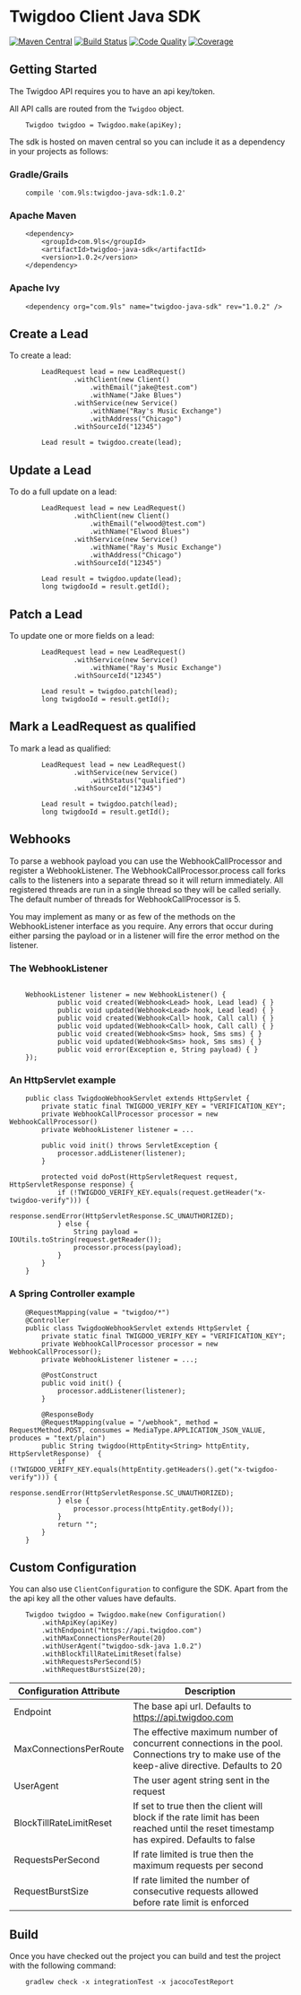 # Twigdoo Client Java SDK

[![Maven Central](https://maven-badges.herokuapp.com/maven-central/com.9ls/twigdoo-java-sdk/badge.svg)](https://maven-badges.herokuapp.com/maven-central/com.9ls/twigdoo-java-sdk)
[![Build Status](https://api.travis-ci.org/nine-lives/twigdoo-sdk-java.png)](https://travis-ci.org/nine-lives/twigdoo-sdk-java)
[![Code Quality](https://api.codacy.com/project/badge/grade/751e84aa61ac44c0a524dcf144791568)](https://www.codacy.com/app/nine-lives/twigdoo-sdk-java)
[![Coverage](https://api.codacy.com/project/badge/coverage/751e84aa61ac44c0a524dcf144791568)](https://www.codacy.com/app/nine-lives/twigdoo-sdk-java)

## Getting Started

The Twigdoo API requires you to have an api key/token. 

All API calls are routed from the `Twigdoo` object.

```
    Twigdoo twigdoo = Twigdoo.make(apiKey);
```

The sdk is hosted on maven central so you can include it as a dependency 
in your projects as follows:

### Gradle/Grails
```
    compile 'com.9ls:twigdoo-java-sdk:1.0.2'
```

### Apache Maven
```
    <dependency>
        <groupId>com.9ls</groupId>
        <artifactId>twigdoo-java-sdk</artifactId>
        <version>1.0.2</version>
    </dependency>
```

### Apache Ivy
```
    <dependency org="com.9ls" name="twigdoo-java-sdk" rev="1.0.2" />
```

## Create a Lead

To create a lead:

```
        LeadRequest lead = new LeadRequest()
                .withClient(new Client()
                    .withEmail("jake@test.com")
                    .withName("Jake Blues")
                .withService(new Service()
                    .withName("Ray's Music Exchange")
                    .withAddress("Chicago")
                .withSourceId("12345")
        
        Lead result = twigdoo.create(lead);
```

## Update a Lead

To do a full update on a lead:
```
        LeadRequest lead = new LeadRequest()
                .withClient(new Client()
                    .withEmail("elwood@test.com")
                    .withName("Elwood Blues")
                .withService(new Service()
                    .withName("Ray's Music Exchange")
                    .withAddress("Chicago")
                .withSourceId("12345")
        
        Lead result = twigdoo.update(lead);
        long twigdooId = result.getId();
```

## Patch a Lead

To update one or more fields on a lead:
```
        LeadRequest lead = new LeadRequest()
                .withService(new Service()
                    .withName("Ray's Music Exchange")
                .withSourceId("12345")
        
        Lead result = twigdoo.patch(lead);
        long twigdooId = result.getId();
```

## Mark a LeadRequest as qualified

To mark a lead as qualified:
```
        LeadRequest lead = new LeadRequest()
                .withService(new Service()
                    .withStatus("qualified")
                .withSourceId("12345")
        
        Lead result = twigdoo.patch(lead);
        long twigdooId = result.getId();
```

## Webhooks

To parse a webhook payload you can use the WebhookCallProcessor and register a WebhookListener. 
The WebhookCallProcessor.process call forks calls to the listeners into a separate thread so it will return
immediately. All registered threads are run in a single thread so they will be called serially. The default 
number of threads for WebhookCallProcessor is 5.

You may implement as many or as few of the methods on the WebhookListener interface as you require. Any errors
that occur during either parsing the payload or in a listener will fire the error method on the listener.  

### The WebhookListener

```

    WebhookListener listener = new WebhookListener() {
            public void created(Webhook<Lead> hook, Lead lead) { }
            public void updated(Webhook<Lead> hook, Lead lead) { }
            public void created(Webhook<Call> hook, Call call) { }
            public void updated(Webhook<Call> hook, Call call) { }
            public void created(Webhook<Sms> hook, Sms sms) { }
            public void updated(Webhook<Sms> hook, Sms sms) { }
            public void error(Exception e, String payload) { }
    });
```

### An HttpServlet example
```
    public class TwigdooWebhookServlet extends HttpServlet {
        private static final TWIGDOO_VERIFY_KEY = "VERIFICATION_KEY";
        private WebhookCallProcessor processor = new WebhookCallProcessor()
        private WebhookListener listener = ...

        public void init() throws ServletException {
            processor.addListener(listener);
        }
    
        protected void doPost(HttpServletRequest request, HttpServletResponse response) {
            if (!TWIGDOO_VERIFY_KEY.equals(request.getHeader("x-twigdoo-verify"))) {
               response.sendError(HttpServletResponse.SC_UNAUTHORIZED);
            } else {
                String payload = IOUtils.toString(request.getReader());
                processor.process(payload);
            }
        }
    }
``` 

### A Spring Controller example
```
    @RequestMapping(value = "twigdoo/*")
    @Controller
    public class TwigdooWebhookServlet extends HttpServlet {
        private static final TWIGDOO_VERIFY_KEY = "VERIFICATION_KEY";
        private WebhookCallProcessor processor = new WebhookCallProcessor();
        private WebhookListener listener = ...;

        @PostConstruct
        public void init() {
            processor.addListener(listener);
        }
    
        @ResponseBody
        @RequestMapping(value = "/webhook", method = RequestMethod.POST, consumes = MediaType.APPLICATION_JSON_VALUE, produces = "text/plain")
        public String twigdoo(HttpEntity<String> httpEntity, HttpServletResponse)  {
            if (!TWIGDOO_VERIFY_KEY.equals(httpEntity.getHeaders().get("x-twigdoo-verify"))) {
               response.sendError(HttpServletResponse.SC_UNAUTHORIZED);
            } else {
                processor.process(httpEntity.getBody());
            }
            return "";
        }
    }
``` 

## Custom Configuration

You can also use `ClientConfiguration` to configure the SDK. Apart
from the the api key all the other values have defaults.

```
    Twigdoo twigdoo = Twigdoo.make(new Configuration()
        .withApiKey(apiKey)
        .withEndpoint("https://api.twigdoo.com")
        .withMaxConnectionsPerRoute(20)
        .withUserAgent("twigdoo-sdk-java 1.0.2")
        .withBlockTillRateLimitReset(false)
        .withRequestsPerSecond(5)
        .withRequestBurstSize(20);
```

| Configuration Attribute | Description |
| ----------------------- | ----------- |
| Endpoint | The base api url. Defaults to https://api.twigdoo.com |
| MaxConnectionsPerRoute | The effective maximum number of concurrent connections in the pool. Connections try to make use of the keep-alive directive. Defaults to 20
| UserAgent | The user agent string sent in the request
| BlockTillRateLimitReset | If set to true then the client will block if the rate limit has been reached until the reset timestamp has expired. Defaults to false
| RequestsPerSecond | If rate limited is true then the maximum requests per second 
| RequestBurstSize | If rate limited the number of consecutive requests allowed before rate limit is enforced 


## Build

Once you have checked out the project you can build and test the project with the following command:

```
    gradlew check -x integrationTest -x jacocoTestReport
```

 